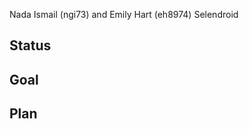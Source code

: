 Nada Ismail (ngi73) and Emily Hart (eh8974)
Selendroid

Status
-----------------------


Goal
-----------------------

Plan
-----------------------

